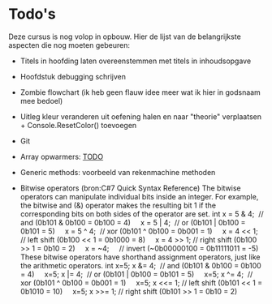 # Todo's

Deze cursus is nog volop in opbouw. Hier de lijst van de belangrijkste aspecten die nog moeten gebeuren:

* Titels in hoofding laten overeenstemmen met titels in inhoudsopgave
* Hoofdstuk debugging schrijven
* Zombie flowchart (ik heb geen flauw idee meer wat ik hier in godsnaam mee bedoel)
* Uitleg kleur veranderen uit oefening halen en naar "theorie" verplaatsen + Console.ResetColor() toevoegen
* Git
* Array opwarmers: [TODO](https://codeforwin.org/2015/07/array-programming-exercises-and.html)
* Generic methods: voorbeeld van rekenmachine methoden


* Bitwise operators
(bron:C#7 Quick Syntax Reference)
The bitwise operators can manipulate individual bits inside an integer. For example, the bitwise and (&) operator makes the resulting bit 1 if the corresponding bits on both sides of the operator are set.
int x = 5 & 4;  // and (0b101 & 0b100 = 0b100 = 4)
    x = 5 | 4;  // or (0b101 | 0b100 = 0b101 = 5)
    x = 5 ^ 4;  // xor (0b101 ^ 0b100 = 0b001 = 1)
    x = 4 << 1; // left shift (0b100 << 1 = 0b1000 = 8)
    x = 4 >> 1; // right shift (0b100 >> 1 = 0b10 = 2)
    x = ~4;     // invert (~0b00000100 = 0b11111011 = -5)
These bitwise operators have shorthand assignment operators, just like the arithmetic operators.
int x=5; x &= 4;  // and (0b101 & 0b100 = 0b100 = 4)
    x=5; x |= 4;  // or (0b101 | 0b100 = 0b101 = 5)
    x=5; x ^= 4;  // xor (0b101 ^ 0b100 = 0b001 = 1)
    x=5; x <<= 1; // left shift (0b101 << 1 = 0b1010 = 10)
    x=5; x >>= 1; // right shift (0b101 >> 1 = 0b10 = 2)
